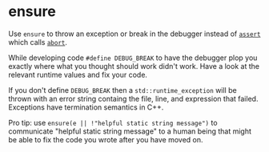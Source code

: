 # ensure

Use `ensure` to throw an exception or break in the debugger instead of [`assert`](https://en.cppreference.com/w/cpp/error/assert)
which calls [`abort`](https://en.cppreference.com/w/cpp/utility/program/abort).

While developing code `#define DEBUG_BREAK` to have the debugger plop you exactly 
where what you thought should work didn't work. 
Have a look at the relevant runtime values and fix your code.

If you don't define `DEBUG_BREAK` then a `std::runtime_exception` will be thrown 
with an error string containg the file, line, and expression that failed.
Exceptions have termination semantics in C++.

Pro tip: use `ensure(e || !"helpful static string message")` to communicate 
"helpful static string message" to a human being that might be able to fix the code
you wrote after you have moved on.
